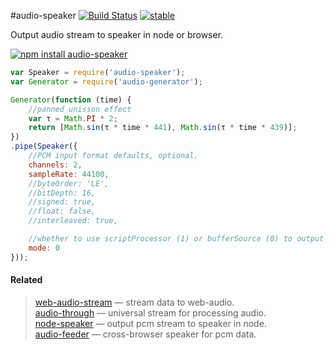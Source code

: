 #audio-speaker [![Build Status](https://travis-ci.org/audiojs/audio-speaker.svg?branch=master)](https://travis-ci.org/audiojs/audio-speaker) [![stable](http://badges.github.io/stability-badges/dist/stable.svg)](http://github.com/badges/stability-badges)

Output audio stream to speaker in node or browser.

[![npm install audio-speaker](https://nodei.co/npm/audio-speaker.png?mini=true)](https://npmjs.org/package/audio-speaker/)


```js
var Speaker = require('audio-speaker');
var Generator = require('audio-generator');

Generator(function (time) {
	//panned unisson effect
	var τ = Math.PI * 2;
	return [Math.sin(τ * time * 441), Math.sin(τ * time * 439)];
})
.pipe(Speaker({
	//PCM input format defaults, optional.
	channels: 2,
	sampleRate: 44100,
	//byteOrder: 'LE',
	//bitDepth: 16,
	//signed: true,
	//float: false,
	//interleaved: true,

	//whether to use scriptProcessor (1) or bufferSource (0) to output sound, browser-only
	mode: 0
}));
```

#### Related

> [web-audio-stream](https://github.com/audiojs/web-audio-stream) — stream data to web-audio.<br/>
> [audio-through](http://npmjs.org/package/audio-through) — universal stream for processing audio.<br/>
> [node-speaker](http://npmjs.org/package/speaker) — output pcm stream to speaker in node.<br/>
> [audio-feeder](https://github.com/brion/audio-feeder) — cross-browser speaker for pcm data.<br/>

